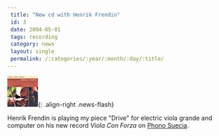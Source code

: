 ```yaml
---
 title: "New cd with Henrik Frendin"
 id: 3
 date: 2004-05-01
 tags: recording
 category: news
 layout: single
 permalink: /:categories/:year/:month/:day/:title/
---
```

![image-right](/assets/images/skivor/forza.jpg){: .align-right .news-flash}

Henrik Frendin is playing my piece "Drive" for electric viola grande and computer on his new record <cite>Viola Con Forza</cite> on <a href="http://www.mic.stim.se/avd/mic/prod/phono.nsf">Phono Suecia</a>.</p><br /><p>

